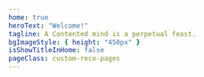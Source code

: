 ```yaml
---
home: true
heroText: "Welcome!"
tagline: A Contented mind is a perpetual feast.
bgImageStyle: { height: "450px" }
isShowTitleInHome: false
pageClass: custom-reco-pages
---
```

